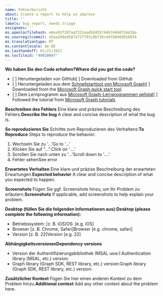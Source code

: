 ```yaml
---
name: Fehlerbericht
about: Create a report to help us improve
title: ''
labels: bug report, needs triage
assignees: ''
ms.openlocfilehash: e6ea92f287aaf321ead5d455f44b744b0724d10a
ms.sourcegitcommit: e5aa288ad507a727793c8bf36cd4fb848d016654
ms.translationtype: MT
ms.contentlocale: de-DE
ms.lasthandoff: 01/21/2021
ms.locfileid: "49920047"
---
```

<span data-ttu-id="823b9-102">**Wo haben Sie den Code erhalten?**</span><span class="sxs-lookup"><span data-stu-id="823b9-102">**Where did you get the code?**</span></span>
- <span data-ttu-id="823b9-103">[ ] Heruntergeladen von GitHub</span><span class="sxs-lookup"><span data-stu-id="823b9-103">[ ] Downloaded from GitHub</span></span>
- <span data-ttu-id="823b9-104">[ ] Heruntergeladen aus dem [Schnellstarttool von Microsoft Graph](https://developer.microsoft.com/graph/quick-start)</span><span class="sxs-lookup"><span data-stu-id="823b9-104">[ ] Downloaded from the [Microsoft Graph quick start tool](https://developer.microsoft.com/graph/quick-start)</span></span>
- <span data-ttu-id="823b9-105">[ ] Dem Lernprogramm aus [Microsoft Graph-Lernprogrammen gefolgt](https://docs.microsoft.com/graph/tutorials)</span><span class="sxs-lookup"><span data-stu-id="823b9-105">[ ] Followed the tutorial from [Microsoft Graph tutorials](https://docs.microsoft.com/graph/tutorials)</span></span>

<span data-ttu-id="823b9-106">**Beschreiben des Fehlers** Eine klare und präzise Beschreibung des Fehlers.</span><span class="sxs-lookup"><span data-stu-id="823b9-106">**Describe the bug** A clear and concise description of what the bug is.</span></span>

<span data-ttu-id="823b9-107">**So reproduzieren Sie** Schritte zum Reproduzieren des Verhaltens:</span><span class="sxs-lookup"><span data-stu-id="823b9-107">**To Reproduce** Steps to reproduce the behavior:</span></span>
1. <span data-ttu-id="823b9-108">Wechseln Sie zu '...'</span><span class="sxs-lookup"><span data-stu-id="823b9-108">Go to '...'</span></span>
2. <span data-ttu-id="823b9-109">Klicken Sie auf "...".</span><span class="sxs-lookup"><span data-stu-id="823b9-109">Click on '....'</span></span>
3. <span data-ttu-id="823b9-110">Scrollen Sie nach unten zu '...'</span><span class="sxs-lookup"><span data-stu-id="823b9-110">Scroll down to '....'</span></span>
4. <span data-ttu-id="823b9-111">Fehler sehen</span><span class="sxs-lookup"><span data-stu-id="823b9-111">See error</span></span>

<span data-ttu-id="823b9-112">**Erwartetes Verhalten** Eine klare und präzise Beschreibung der erwarteten Erwartungen.</span><span class="sxs-lookup"><span data-stu-id="823b9-112">**Expected behavior** A clear and concise description of what you expected to happen.</span></span>

<span data-ttu-id="823b9-113">**Screenshots** Fügen Sie ggf. Screenshots hinzu, um Ihr Problem zu erläutern.</span><span class="sxs-lookup"><span data-stu-id="823b9-113">**Screenshots** If applicable, add screenshots to help explain your problem.</span></span>

<span data-ttu-id="823b9-114">**Desktop (füllen Sie die folgenden Informationen aus):**</span><span class="sxs-lookup"><span data-stu-id="823b9-114">**Desktop (please complete the following information):**</span></span>
 - <span data-ttu-id="823b9-115">Betriebssystem: [z. B. iOS]</span><span class="sxs-lookup"><span data-stu-id="823b9-115">OS: [e.g. iOS]</span></span>
 - <span data-ttu-id="823b9-116">Browser [z. B. Chrome, Safari]</span><span class="sxs-lookup"><span data-stu-id="823b9-116">Browser [e.g. chrome, safari]</span></span>
 - <span data-ttu-id="823b9-117">Version [z. B. 22]</span><span class="sxs-lookup"><span data-stu-id="823b9-117">Version [e.g. 22]</span></span>

<span data-ttu-id="823b9-118">**Abhängigkeitsversionen**</span><span class="sxs-lookup"><span data-stu-id="823b9-118">**Dependency versions**</span></span>
 - <span data-ttu-id="823b9-119">Version der Authentifizierungsbibliothek (MSAL usw.):</span><span class="sxs-lookup"><span data-stu-id="823b9-119">Authentication library (MSAL, etc.) version:</span></span>
 - <span data-ttu-id="823b9-120">Graph library (Graph SDK, REST library, etc.) version:</span><span class="sxs-lookup"><span data-stu-id="823b9-120">Graph library (Graph SDK, REST library, etc.) version:</span></span>  

<span data-ttu-id="823b9-121">**Zusätzlicher Kontext** Fügen Sie hier einen anderen Kontext zu dem Problem hinzu.</span><span class="sxs-lookup"><span data-stu-id="823b9-121">**Additional context** Add any other context about the problem here.</span></span>
